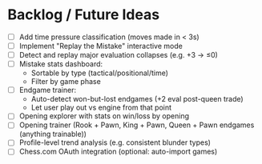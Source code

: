 # Backlog / Future Ideas

- [ ] Add time pressure classification (moves made in < 3s)
- [ ] Implement "Replay the Mistake" interactive mode
- [ ] Detect and replay major evaluation collapses (e.g. +3 → ≤0)
- [ ] Mistake stats dashboard:
  - Sortable by type (tactical/positional/time)
  - Filter by game phase
- [ ] Endgame trainer:
  - Auto-detect won-but-lost endgames (+2 eval post-queen trade)
  - Let user play out vs engine from that point
- [ ] Opening explorer with stats on win/loss by opening
- [ ] Opening trainer (Rook + Pawn, King + Pawn, Queen + Pawn endgames (anything trainable))
- [ ] Profile-level trend analysis (e.g. consistent blunder types)
- [ ] Chess.com OAuth integration (optional: auto-import games)
